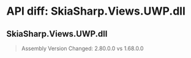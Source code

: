 # API diff: SkiaSharp.Views.UWP.dll

## SkiaSharp.Views.UWP.dll

> Assembly Version Changed: 2.80.0.0 vs 1.68.0.0

